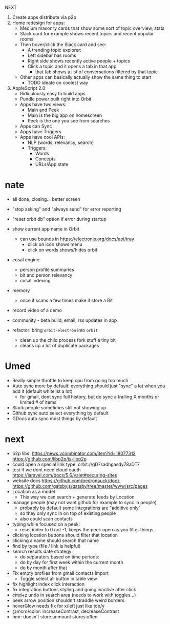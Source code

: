 NEXT

1. Create apps distribute via p2p
2. Home redesign for apps:
   - Medium masonry cards that show some sort of topic overview, stats
   - Slack card for example shows recent topics and recent popular rooms
   - Then hover/click the Slack card and see:
     - A trending topic explorer:
     - Left sidebar has rooms
     - Right side shows recently active people + topics
     - Click a topic and it opens a tab in that app
       - that tab shows a list of conversations filtered by that topic
   - Other apps can basically actually show the same thing to start
     - TODO ideate on coolest way
3. AppleScript 2.0:
   - Ridiculously easy to build apps
   - Pundle power built right into Orbit
   - Apps have two views:
     - Main and Peek
     - Main is the big app on homescreen
     - Peek is the one you see from searches
   - Apps can Sync
   - Apps have Triggers
   - Apps have cool APIs:
     - NLP (words, relevancy, search)
     - Triggers:
       - Words
       - Concepts
       - URLs/App state

# nate

- all done, closing... better screen
- "stop asking" and "always send" for error reporting
- "reset orbit db" option if error during startup
- show current app name in Orbit <Tray />
  - can use bounds in https://electronjs.org/docs/api/tray
    - click on icon shows menu
    - click on words shows/hides orbit
- cosal engine
  - person profile summaries
  - bit and person relevancy
  - cosal indexing
- memory
  - once it scans a few times make it store a Bit
- record video of a demo
- community - beta build, email, rss updates in app

- refactor: bring `orbit-electron` into `orbit`
  - clean up the child process fork stuff a tiny bit
  - cleans up a lot of duplicate packages

# Umed

- Really simple throttle to keep cpu from going too much
- Auto sync more by default: everything should just "sync" a lot when you add it (default whitelist a lot)
  - for gmail, dont sync full history, but do sync a trailing X months or limited # of items
- Slack.people sometimes still not showing up
- Github sync auto select everything by default
- GDocs auto sync most things by default

# next

- p2p libs: https://news.ycombinator.com/item?id=18077312 https://github.com/libp2p/js-libp2p
- could open a special link type: orbit://gD7sadhgasdy78aDT7
- test if we dont need cloud oauth https://laravel.com/docs/5.6/valet#securing-sites
- website docs https://github.com/pedronauck/docz https://github.com/gatsbyjs/gatsby/tree/master/www/src/pages
- Location as a model
  - This way we can search + generate feeds by Location
- manage people (may not want github for example to sync in people)
  - probably by default some integrations are "additive only"
  - so they only sync in on top of existing people
  - also could scan contacts
- typing while focused on a peek:
  - reset index to 0 not -1, keeps the peek open as you filter things
- clicking location buttons should filter that location
- clicking a name should search that name
- find by type (file / link is helpful)
- search results date strategy:
  - do separators based on time periods:
  - do by day for first week within the current month
  - do by month after that
- Fix empty profiles from gmail contacts import
  - Toggle select all button in table view
- fix highlight index click interaction
- fix integration buttons styling and going inactive after click
- cmd+z undo in search area (needs to work with toggles...)
- peek arrow position shouldn't straddle weird borders
- hoverGlow needs fix for x/left just like top/y
- @mcro/color: increaseContrast, decreaseContrast
- hmr: doesn't store.unmount stores often
